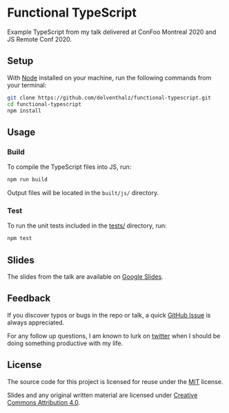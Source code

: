 # Functional TypeScript

Example TypeScript from my talk delivered at ConFoo Montreal 2020 and
JS Remote Conf 2020.

## Setup

With [Node](https://nodejs.org/) installed on your machine, run the following
commands from your terminal:

```bash
git clone https://github.com/delventhalz/functional-typescript.git
cd functional-typescript
npm install
```

## Usage

### Build

To compile the TypeScript files into JS, run:

```bash
npm run build
```

Output files will be located in the `built/js/` directory.

### Test

To run the unit tests included in the [tests/](./tests) directory, run:

```bash
npm test
```

## Slides

The slides from the talk are available on
[Google Slides](https://docs.google.com/presentation/d/1Vu789n9lCW06DProhAud0vdqCJbaS-W1TjTjaMuvnDg).

## Feedback

If you discover typos or bugs in the repo or talk, a quick
[GitHub Issue](https://github.com/delventhalz/functional-typescript/issues/new)
is always appreciated.

For any follow up questions, I am known to lurk on
[twitter](https://twitter.com/delventhalz) when I should be doing something
productive with my life.

## License

The source code for this project is licensed for reuse under the
[MIT](LICENSE) license.

Slides and any original written material are licensed under
[Creative Commons Attribution 4.0](http://creativecommons.org/licenses/by/4.0/).
